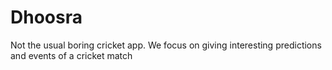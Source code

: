 # Dhoosra
Not the usual boring cricket app. We focus on giving interesting predictions and events of a cricket match
